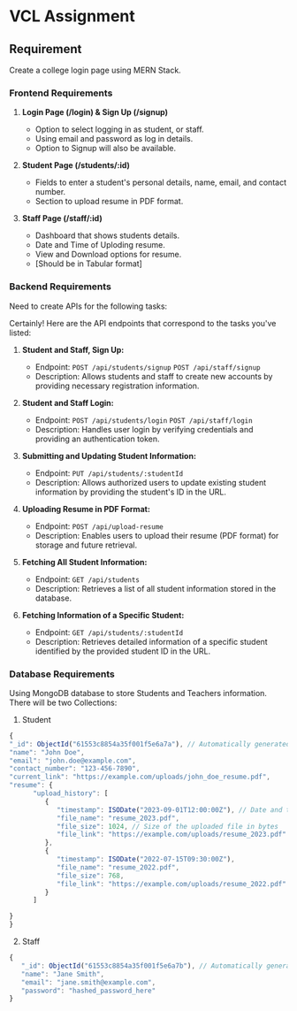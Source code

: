 # VCL Assignment

## Requirement

Create a college login page using MERN Stack.

### Frontend Requirements

1. **Login Page (/login) & Sign Up (/signup)**

   - Option to select logging in as student, or staff.
   - Using email and password as log in details.
   - Option to Signup will also be available.

2. **Student Page (/students/:id)**

   - Fields to enter a student's personal details, name, email, and contact number.
   - Section to upload resume in PDF format.

3. **Staff Page (/staff/:id)**
   - Dashboard that shows students details.
   - Date and Time of Uploding resume.
   - View and Download options for resume.
   - [Should be in Tabular format]

### Backend Requirements

Need to create APIs for the following tasks:

Certainly! Here are the API endpoints that correspond to the tasks you've listed:

1. **Student and Staff, Sign Up:**

   - Endpoint: `POST /api/students/signup`
     `POST /api/staff/signup`
   - Description: Allows students and staff to create new accounts by providing necessary registration information.

2. **Student and Staff Login:**

   - Endpoint: `POST /api/students/login`
     `POST /api/staff/login`
   - Description: Handles user login by verifying credentials and providing an authentication token.

3. **Submitting and Updating Student Information:**

   - Endpoint: `PUT /api/students/:studentId`
   - Description: Allows authorized users to update existing student information by providing the student's ID in the URL.

4. **Uploading Resume in PDF Format:**

   - Endpoint: `POST /api/upload-resume`
   - Description: Enables users to upload their resume (PDF format) for storage and future retrieval.

5. **Fetching All Student Information:**

   - Endpoint: `GET /api/students`
   - Description: Retrieves a list of all student information stored in the database.

6. **Fetching Information of a Specific Student:**
   - Endpoint: `GET /api/students/:studentId`
   - Description: Retrieves detailed information of a specific student identified by the provided student ID in the URL.

### Database Requirements

Using MongoDB database to store Students and Teachers information.
There will be two Collections:

1. Student

```javascript
{
"_id": ObjectId("61553c8854a35f001f5e6a7a"), // Automatically generated unique identifier
"name": "John Doe",
"email": "john.doe@example.com",
"contact_number": "123-456-7890",
"current_link": "https://example.com/uploads/john_doe_resume.pdf",
"resume": {
      "upload_history": [
         {
            "timestamp": ISODate("2023-09-01T12:00:00Z"), // Date and time of upload
            "file_name": "resume_2023.pdf",
            "file_size": 1024, // Size of the uploaded file in bytes
            "file_link": "https://example.com/uploads/resume_2023.pdf" // URL to the uploaded resume file
         },
         {
            "timestamp": ISODate("2022-07-15T09:30:00Z"),
            "file_name": "resume_2022.pdf",
            "file_size": 768,
            "file_link": "https://example.com/uploads/resume_2022.pdf"
         }
      ]

}
}
```

2. Staff

```javascript
{
   "_id": ObjectId("61553c8854a35f001f5e6a7b"), // Automatically generated unique identifier
   "name": "Jane Smith",
   "email": "jane.smith@example.com",
   "password": "hashed_password_here"
}
```
